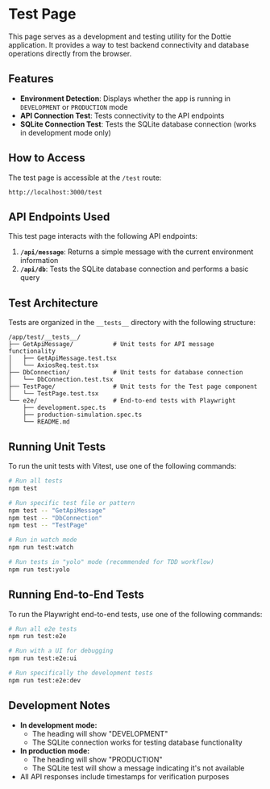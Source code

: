 # Test Page

This page serves as a development and testing utility for the Dottie application. It provides a way to test backend connectivity and database operations directly from the browser.

## Features

- **Environment Detection**: Displays whether the app is running in `DEVELOPMENT` or `PRODUCTION` mode
- **API Connection Test**: Tests connectivity to the API endpoints
- **SQLite Connection Test**: Tests the SQLite database connection (works in development mode only)

## How to Access

The test page is accessible at the `/test` route:

```
http://localhost:3000/test
```

## API Endpoints Used

This test page interacts with the following API endpoints:

1. **`/api/message`**: Returns a simple message with the current environment information
2. **`/api/db`**: Tests the SQLite database connection and performs a basic query

## Test Architecture

Tests are organized in the `__tests__` directory with the following structure:

```
/app/test/__tests__/
├── GetApiMessage/           # Unit tests for API message functionality
│   ├── GetApiMessage.test.tsx
│   └── AxiosReq.test.tsx
├── DbConnection/            # Unit tests for database connection
│   └── DbConnection.test.tsx
├── TestPage/                # Unit tests for the Test page component
│   └── TestPage.test.tsx
└── e2e/                     # End-to-end tests with Playwright
    ├── development.spec.ts
    ├── production-simulation.spec.ts
    └── README.md
```

## Running Unit Tests

To run the unit tests with Vitest, use one of the following commands:

```bash
# Run all tests
npm test

# Run specific test file or pattern
npm test -- "GetApiMessage"
npm test -- "DbConnection"
npm test -- "TestPage"

# Run in watch mode
npm run test:watch

# Run tests in "yolo" mode (recommended for TDD workflow)
npm run test:yolo
```

## Running End-to-End Tests

To run the Playwright end-to-end tests, use one of the following commands:

```bash
# Run all e2e tests
npm run test:e2e

# Run with a UI for debugging
npm run test:e2e:ui

# Run specifically the development tests
npm run test:e2e:dev
```

## Development Notes

- **In development mode:**
  - The heading will show "DEVELOPMENT"
  - The SQLite connection works for testing database functionality
- **In production mode:**
  - The heading will show "PRODUCTION"
  - The SQLite test will show a message indicating it's not available
- All API responses include timestamps for verification purposes
